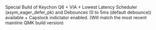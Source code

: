 Special Build of Keychon Q6 + VIA + Lowest Latency Scheduler (asym_eager_defer_pk) and Debounces (0 to 5ms (default debounce)) available + Capslock indictator enabled. (Will match the most recent mainline QMK build version)